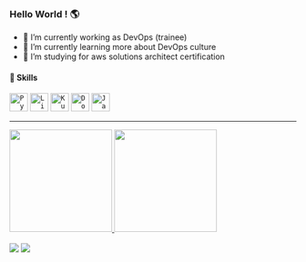 ### Hello World ! :earth_americas:

- 🔭 I’m currently working as DevOps (trainee)
- 🌱 I’m currently learning more about DevOps culture
- 🎯 I’m studying for aws solutions architect certification

#### 🚀 Skills 
<code><img height="32" src="https://cdn.jsdelivr.net/gh/devicons/devicon/icons/python/python-original.svg" alt="Python"/></code>
<code><img height="32" src="https://cdn.jsdelivr.net/gh/devicons/devicon/icons/linux/linux-original.svg" alt="Linux"/></code>
<code><img height="32" src="https://cdn.jsdelivr.net/gh/devicons/devicon/icons/kubernetes/kubernetes-plain.svg" alt="Kubernetes"/></code>
<code><img height="32" src="https://cdn.jsdelivr.net/gh/devicons/devicon/icons/docker/docker-original.svg" alt="Docker"/></code>
<code><img height="32" src="https://cdn.jsdelivr.net/gh/devicons/devicon/icons/java/java-original.svg" alt="Java"/></code>

----
<div>
<a href="https://github.com/igorferrati">
<img height="180em" src="https://github-readme-stats.vercel.app/api/top-langs/?username=gkhan205&layout=compact&theme=dark&hide_border=true"/>
<img height="180em" src="https://github-readme-stats.vercel.app/api?username=gkhan205&show_icons=true&hide_border=true&theme=dark"/>
</div>
</br>
<div>
<a href = "mailto:ferrati.igor@gmail.com"><img src="https://img.shields.io/badge/Gmail-D14836?style=for-the-badge&logo=gmail&logoColor=white" target="_blank"></a>
<a href="https://www.linkedin.com/in/igor-ferrati" target="_blank"><img src="https://img.shields.io/badge/-LinkedIn-%230077B5?style=for-the-badge&logo=linkedin&logoColor=white" target="_blank"></a>   
</div>
